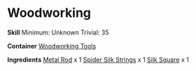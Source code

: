 <!-- TITLE: Silk Wrapped Handle -->
<!-- SUBTITLE:  -->
# Woodworking
**Skill**
Minimum: Unknown
Trivial: 35

**Container**
[Woodworking Tools](woodworking-tools)

**Ingredients**
[Metal Rod](metal-rod) x 1
[Spider Silk Strings](spider-silk-strings) x 1
[Silk Square](silk-square) x 1